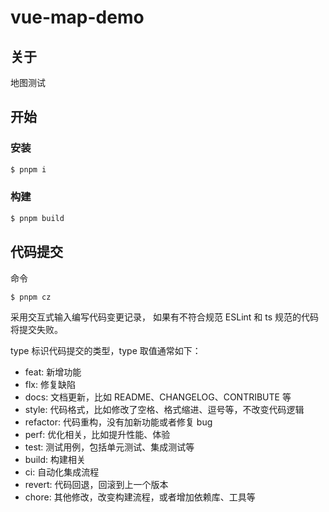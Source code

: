 <!--
 * @Author: zouyaoji@https://github.com/zouyaoji
 * @Date: 2022-05-25 14:53:30
 * @LastEditTime: 2023-08-12 21:23:36
 * @LastEditors: zouyaoji 370681295@qq.com
 * @Description:
 * @FilePath: \vue-map-demo\README.md
-->

# vue-map-demo

## 关于

地图测试

## 开始

### 安装

```bash
$ pnpm i
```

### 构建

```bash
$ pnpm build
```

## 代码提交

命令

```bash
$ pnpm cz
```

采用交互式输入编写代码变更记录， 如果有不符合规范 ESLint 和 ts 规范的代码将提交失败。

type 标识代码提交的类型，type 取值通常如下：

- feat: 新增功能
- flx: 修复缺陷
- docs: 文档更新，比如 README、CHANGELOG、CONTRIBUTE 等
- style: 代码格式，比如修改了空格、格式缩进、逗号等，不改变代码逻辑
- refactor: 代码重构，没有加新功能或者修复 bug
- perf: 优化相关，比如提升性能、体验
- test: 测试用例，包括单元测试、集成测试等
- build: 构建相关
- ci: 自动化集成流程
- revert: 代码回退，回滚到上一个版本
- chore: 其他修改，改变构建流程，或者增加依赖库、工具等
